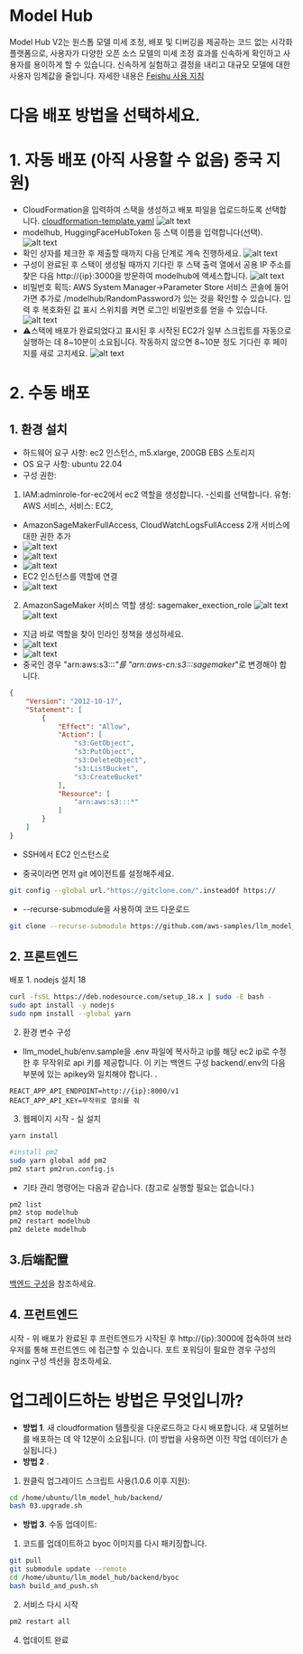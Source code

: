 # Model Hub
Model Hub V2는 원스톱 모델 미세 조정, 배포 및 디버깅을 제공하는 코드 없는 시각화 플랫폼으로, 사용자가 다양한 오픈 소스 모델의 미세 조정 효과를 신속하게 확인하고 사용자를 용이하게 할 수 있습니다. 신속하게 실험하고 결정을 내리고 대규모 모델에 대한 사용자 임계값을 줄입니다. 자세한 내용은 [Feishu 사용 지침](https://amzn-chn.feishu.cn/docx/QniUdr7FroxShfxeoPacLJKtnXf)
# 다음 배포 방법을 선택하세요.
# 1. 자동 배포 (아직 사용할 수 없음) 중국 지원)
- CloudFormation을 입력하여 스택을 생성하고 배포 파일을 업로드하도록 선택합니다.
[cloudformation-template.yaml](./cloudformation-template.yaml)
![alt text](./assets/image-cf1.png)
- modelhub, HuggingFaceHubToken 등 스택 이름을 입력합니다(선택).
![alt text](./assets/image-cf2.png)
- 확인 상자를 체크한 후 제출할 때까지 다음 단계로 계속 진행하세요.
![alt text](./assets/image-cf3.png)
- 구성이 완료된 후 스택이 생성될 때까지 기다린 후 스택 출력 열에서 공용 IP 주소를 찾은 다음 http://{ip}:3000을 방문하여 modelhub에 액세스합니다.
![alt text](./assets/image-cf6.png)
- 비밀번호 획득: AWS System Manager->Parameter Store 서비스 콘솔에 들어가면 추가로 /modelhub/RandomPassword가 있는 것을 확인할 수 있습니다. 입력 후 복호화된 값 표시 스위치를 켜면 로그인 비밀번호를 얻을 수 있습니다.
![alt text](./assets/image-cf5.png)
- ⚠️스택에 배포가 완료되었다고 표시된 후 시작된 EC2가 일부 스크립트를 자동으로 실행하는 데 8~10분이 소요됩니다. 작동하지 않으면 8~10분 정도 기다린 후 페이지를 새로 고치세요.
![alt text](./assets/image-cf4.png)

# 2. 수동 배포
## 1. 환경 설치
- 하드웨어 요구 사항: ec2 인스턴스, m5.xlarge, 200GB EBS 스토리지
- OS 요구 사항: ubuntu 22.04
- 구성 권한:
1. IAM:adminrole-for-ec2에서 ec2 역할을 생성합니다.
-신뢰를 선택합니다. 유형: AWS 서비스, 서비스: EC2,
- AmazonSageMakerFullAccess, CloudWatchLogsFullAccess 2개 서비스에 대한 권한 추가
- ![alt text](./assets/image_iamrole.png)
- ![alt text](./assets/image_iamrole2.png)
- ![alt text](./assets/image_iamrole3.png)
- EC2 인스턴스를 역할에 연결
- ![alt text](./assets/bindrole.png)  


2. AmazonSageMaker 서비스 역할 생성: sagemaker_exection_role
![alt text](./assets/image-1.png)
![alt text](./assets/image-2.png)

- 지금 바로 역할을 찾아 인라인 정책을 생성하세요.
- ![alt text](./assets/image-3.png)
- ![alt text](./assets/image-4.png)
- 중국인 경우 "arn:aws:s3:::*"를 "arn:aws-cn:s3:::sagemaker*"로 변경해야 합니다.
```json
{
    "Version": "2012-10-17",
    "Statement": [
        {
            "Effect": "Allow",
            "Action": [
                "s3:GetObject",
                "s3:PutObject",
                "s3:DeleteObject",
                "s3:ListBucket",
                "s3:CreateBucket"
            ],
            "Resource": [
                "arn:aws:s3:::*"
            ]
        }
    ]
}
```
- SSH에서 EC2 인스턴스로

- 중국이라면 먼저 git 에이전트를 설정해주세요.
```bash
git config --global url."https://gitclone.com/".insteadOf https://
```
- --recurse-submodule을 사용하여 코드 다운로드
```bash
git clone --recurse-submodule https://github.com/aws-samples/llm_model_hub.git
````

## 2. 프론트엔드
배포 1. nodejs 설치 18
```bash
curl -fsSL https://deb.nodesource.com/setup_18.x | sudo -E bash -
sudo apt install -y nodejs
sudo npm install --global yarn
```
2. 환경 변수 구성
- llm_model_hub/env.sample을 .env 파일에 복사하고 ip를 해당 ec2 ip로 수정한 후 무작위로 api 키를 제공합니다. 이 키는 백엔드 구성 backend/.env의 다음 부분에 있는 apikey와 일치해야 합니다. .
```
REACT_APP_API_ENDPOINT=http://{ip}:8000/v1
REACT_APP_API_KEY=무작위로 열쇠를 줘
```



3. 웹페이지
시작 - 실 설치
```bash
yarn install
```

```bash
#install pm2
sudo yarn global add pm2
pm2 start pm2run.config.js 
```
- 기타 관리 명령어는 다음과 같습니다. (참고로 실행할 필요는 없습니다.)
```bash
pm2 list
pm2 stop modelhub
pm2 restart modelhub
pm2 delete modelhub
```

## 3.后端配置
[백엔드 구성](./backend/README.md)을 참조하세요.

## 4. 프런트엔드
시작 - 위 배포가 완료된 후 프런트엔드가 시작된 후 http://{ip}:3000에 접속하여 브라우저를 통해 프런트엔드
에 접근할 수 있습니다. 포트 포워딩이 필요한 경우 구성의 nginx 구성 섹션을 참조하세요.


# 업그레이드하는 방법은 무엇입니까?
- **방법 1**. 새 cloudformation 템플릿을 다운로드하고 다시 배포합니다. 새 모델허브를 배포하는 데 약 12분이 소요됩니다. (이 방법을 사용하면 이전 작업 데이터가 손실됩니다.)
- **방법 2** .
1. 원클릭 업그레이드 스크립트 사용(1.0.6 이후 지원):
```bash
cd /home/ubuntu/llm_model_hub/backend/
bash 03.upgrade.sh
```
- **방법 3**. 수동 업데이트:
1. 코드를 업데이트하고 byoc 이미지를 다시 패키징합니다.
```bash
git pull
git submodule update --remote
cd /home/ubuntu/llm_model_hub/backend/byoc
bash build_and_push.sh 
```
2. 서비스 다시 시작
```bash
pm2 restart all
```
4. 업데이트 완료